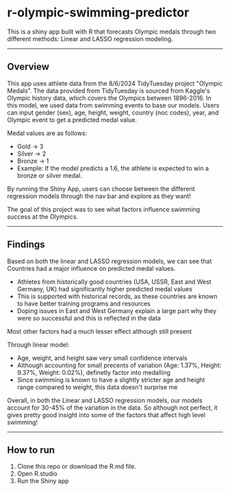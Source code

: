 # r-olympic-swimming-predictor
This is a shiny app built with R that forecasts Olympic medals through two different methods: Linear and LASSO regression modeling.

---

## Overview
This app uses athlete data from the 8/6/2024 TidyTuesday project "Olympic Medals". The data provided from TidyTuesday is sourced from Kaggle's Olympic history data, which covers the Olympics between 1896-2016. In this model, we used data from swimming events to base our models. Users can input gender (sex), age, height, weight, country (noc codes), year, and Olympic event to get a predicted medal value.

Medal values are as follows:
- Gold -> 3
- Silver -> 2
- Bronze -> 1
- Example: If the model predicts a 1.6, the athlete is expected to win a bronze or silver medal.

By running the Shiny App, users can choose between the different regression models through the nav bar and explore as they want!

The goal of this project was to see what factors influence swimming success at the Olympics.

---

## Findings
Based on both the linear and LASSO regression models, we can see that Countries had a major influence on predicted medal values.

- Athletes from historically good countries (USA, USSR, East and West Germany, UK) had significantly higher predicted medal values
- This is supported with historical records, as these countries are known to have better training programs and resources
- Doping issues in East and West Germany explain a large part why they were so successful and this is reflected in the data

Most other factors had a much lesser effect although still present



Through linear model:
- Age, weight, and height saw very small confidence intervals
- Although accounting for small precents of variation (Age: 1.37%, Height: 9.37%, Weight: 0.02%), definetly factor into medalling
- Since swimming is known to have a slightly stricter age and height range compared to weight, this data doesn't surprise me

Overall, in both the Linear and LASSO regression models, our models account for 30-45% of the variation in the data. So although not perfect, it gives pretty good insight into some of the factors that affect high level swimming!

---

## How to run

1. Clone this repo or download the R.md file.
2. Open R.studio
3. Run the Shiny app
